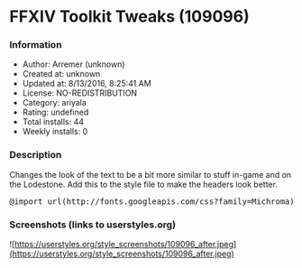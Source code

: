 # FFXIV Toolkit Tweaks (109096)

### Information
- Author: Arremer (unknown)
- Created at: unknown
- Updated at: 8/13/2016, 8:25:41 AM
- License: NO-REDISTRIBUTION
- Category: ariyala
- Rating: undefined
- Total installs: 44
- Weekly installs: 0


### Description
Changes the look of the text to be a bit more similar to stuff in-game and on the Lodestone.
Add this to the style file to make the headers look better. 
<pre>@import url(http://fonts.googleapis.com/css?family=Michroma);</pre>


### Screenshots (links to userstyles.org)
![https://userstyles.org/style_screenshots/109096_after.jpeg](https://userstyles.org/style_screenshots/109096_after.jpeg)


